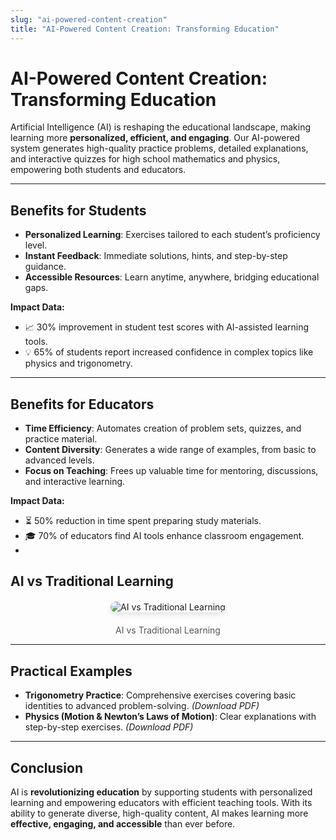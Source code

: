```yaml
---
slug: "ai-powered-content-creation"
title: "AI-Powered Content Creation: Transforming Education"
---
```


# AI-Powered Content Creation: Transforming Education

Artificial Intelligence (AI) is reshaping the educational landscape, making learning more **personalized, efficient, and engaging**. Our AI-powered system generates high-quality practice problems, detailed explanations, and interactive quizzes for high school mathematics and physics, empowering both students and educators.  

---

## Benefits for Students  

- **Personalized Learning**: Exercises tailored to each student’s proficiency level.  
- **Instant Feedback**: Immediate solutions, hints, and step-by-step guidance.  
- **Accessible Resources**: Learn anytime, anywhere, bridging educational gaps.  

**Impact Data:**  
- 📈 30% improvement in student test scores with AI-assisted learning tools.  
- 💡 65% of students report increased confidence in complex topics like physics and trigonometry.  

---

## Benefits for Educators  

- **Time Efficiency**: Automates creation of problem sets, quizzes, and practice material.  
- **Content Diversity**: Generates a wide range of examples, from basic to advanced levels.  
- **Focus on Teaching**: Frees up valuable time for mentoring, discussions, and interactive learning.  

**Impact Data:**  
- ⏳ 50% reduction in time spent preparing study materials.  
- 🎓 70% of educators find AI tools enhance classroom engagement.
- 


## AI vs Traditional Learning  

<div style="display: flex; justify-content: center; margin: 20px 0;">
  <img 
    src="/files/ai_vstraditional.png" 
    alt="AI vs Traditional Learning" 
    style="max-width: 80%; height: auto; border-radius: 10px; box-shadow: 0 4px 10px rgba(0,0,0,0.1);" 
  />
</div>
<p style="text-align: center; font-size: 14px; color: #555;">AI vs Traditional Learning</p>


---

## Practical Examples  

- **Trigonometry Practice**: Comprehensive exercises covering basic identities to advanced problem-solving. *(Download PDF)*  
- **Physics (Motion & Newton’s Laws of Motion)**: Clear explanations with step-by-step exercises. *(Download PDF)*  

---

## Conclusion  

AI is **revolutionizing education** by supporting students with personalized learning and empowering educators with efficient teaching tools. With its ability to generate diverse, high-quality content, AI makes learning more **effective, engaging, and accessible** than ever before.  
